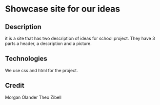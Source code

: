 # Showcase site for our ideas

## Description
it is a site that has two description of ideas for school project. They have 3 parts a header, a description and a picture. 

## Technologies
We use css and html for the project. 

## Credit 
Morgan Ölander Theo Zibell

